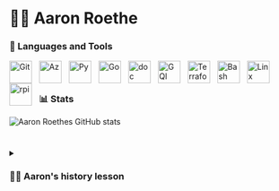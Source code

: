 # 👨‍💻 Aaron Roethe

### 🧰 Languages and Tools

<img align="left" alt="Git" width="40px" style="padding-right:10px;" src="https://cdn.jsdelivr.net/gh/devicons/devicon/icons/git/git-original.svg" />
<img align="left" alt="Az" width="40px" style="padding-right:10px;" src="https://cdn.jsdelivr.net/gh/devicons/devicon/icons/azure/azure-original.svg" />
<img align="left" alt="Py" width="40px" style="padding-right:10px;" src="https://cdn.jsdelivr.net/gh/devicons/devicon/icons/python/python-original.svg" />
<img align="left" alt="Go" width="40px" style="padding-right:10px;" src="https://cdn.jsdelivr.net/gh/devicons/devicon/icons/go/go-original.svg" />
<img align="left" alt="doc" width="40px" style="padding-right:10px;" src="https://cdn.jsdelivr.net/gh/devicons/devicon/icons/docker/docker-original.svg" />
<img align="left" alt="GQl" width="40px" style="padding-right:10px;" src="https://cdn.jsdelivr.net/gh/devicons/devicon/icons/graphql/graphql-plain.svg" />
<img align="left" alt="Terraform" width="40px" style="padding-right:10px;" src="https://cdn.jsdelivr.net/gh/devicons/devicon/icons/terraform/terraform-original.svg" />
<img align="left" alt="Bash" width="40px" style="padding-right:10px;" src="https://cdn.jsdelivr.net/gh/devicons/devicon/icons/bash/bash-original.svg" />
<img align="left" alt="Linx" width="40px" style="padding-right:10px;" src="https://cdn.jsdelivr.net/gh/devicons/devicon/icons/linux/linux-original.svg" />
<img align="left" alt="rpi" width="40px" style="padding-right:10px;" src="https://cdn.jsdelivr.net/gh/devicons/devicon/icons/raspberrypi/raspberrypi-original.svg" />
<br />

#

### 📊 Stats

![Aaron Roethes GitHub stats](https://github-readme-stats.vercel.app/api?username=AaronRoethe&show_icons=true&theme=gruvbox)

<!-- ![GitHub Streak](https://streak-stats.demolab.com?user=AaronRoethe&theme=gruvbox&border_radius=4.5) -->

#

<details>
 <summary><h3>🧑‍🏫 Aaron's history lesson</h3></summary>
   
